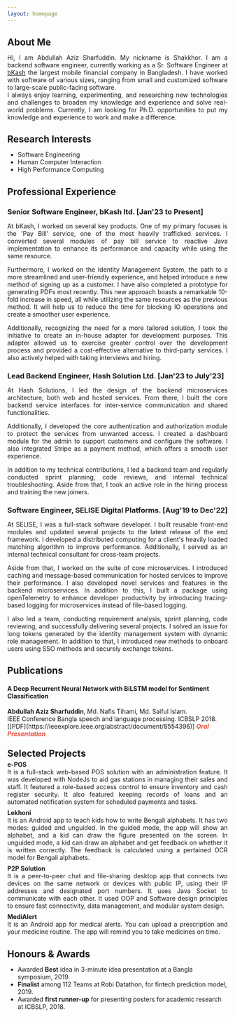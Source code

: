 ```yaml
---
layout: homepage
---
```

<h2 class="h2-color" style="margin-bottom:4px;"> About Me</h2>
<p class="par-color" style="text-align: justify">Hi, I am Abdullah Aziz Sharfuddin. My nickname is Shakkhor. I am a backend software engineer, currently working as a Sr. Software Engineer at <a href="https://www.bkash.com/en" target="blank">bKash</a> the largest mobile financial company in Bangladesh. I have worked with software of various sizes, ranging from small and customized software to large-scale public-facing software.
<br>
I always enjoy learning, experimenting, and researching new technologies and challenges to broaden my knowledge and experience and solve real-world problems. Currently, I am looking for Ph.D. opportunities to put my knowledge and experience to work and make a difference.
 </p>

<h2 class="h2-color" style="margin-bottom:4px"> Research Interests </h2>

<ul>
  <li class="par-color">Software Engineering</li>
  <li class="par-color">Human Computer Interaction</li>
  <li class="par-color">High Performance Computing</li>
    

  
 
  
</ul>

<h2 class="h2-color"  style="margin-bottom:4px">Professional Experience</h2>
<h3 class="h2-color" style="margin-bottom:4px">Senior Software Engineer, bKash ltd. [Jan'23 to Present]</h3>
<p class="par-color" style="margin-bottom:8px; text-align: justify;">At bKash, I worked on several key products. One of my primary focuses is the 'Pay Bill' service, one of the most heavily trafficked services. I converted several modules of pay bill service to reactive Java implementation to enhance its performance and capacity while using the same resource.</p>
<p class="par-color" style="margin-bottom:8px; text-align: justify;">
Furthermore, I worked on the Identity Management System, the path to a more streamlined and user-friendly experience, and helped introduce a new method of signing up as a customer. I have also completed a  prototype for generating PDFs most recently. This new approach boasts a remarkable 10-fold increase in speed, all while utilizing the same resources as the previous method. It will help us to reduce the time for blocking IO operations and create a smoother user experience.</p>
<p class="par-color" style="text-align: justify;">
Additionally, recognizing the need for a more tailored solution, I took the initiative to create an in-house adapter for development purposes. This adapter allowed us to exercise greater control over the development process and provided a cost-effective alternative to third-party services. I also actively helped with taking interviews and hiring.</p>



<h3 class="h2-color" style="margin-bottom:4px">Lead Backend Engineer, Hash Solution Ltd. [Jan'23 to July'23]</h3>
<p class="par-color" style="margin-bottom:8px; text-align: justify;">At Hash Solutions, I led the design of the backend microservices architecture, both web and hosted services. From there, I built the core backend service interfaces for inter-service communication and shared functionalities.</p>
<p class="par-color" style="margin-bottom:8px; text-align: justify;">
Additionally, I  developed the core authentication and authorization module to protect the services from unwanted access. I created a dashboard module for the admin to support customers and configure the software. I also integrated Stripe as a payment method, which offers a smooth user experience.</p>
<p class="par-color" style="text-align: justify;">
In addition to my technical contributions, I led a backend team and regularly conducted sprint planning, code reviews, and internal technical troubleshooting. Aside from that, I took an active role in the hiring process and training the new joiners.</p>




<h3 class="h2-color"  style="margin-bottom:4px;">Software Engineer, SELISE Digital Platforms. [Aug'19 to Dec'22]</h3> 
<p class="par-color" style="margin-bottom:8px; text-align: justify;">At SELISE, I was a full-stack software developer. I built reusable front-end modules and updated several projects to the latest release of the end framework. I developed a distributed computing for a client's heavily loaded matching algorithm to improve performance. Additionally, I served as an internal technical consultant for cross-team projects.</p>
<p class="par-color" style="margin-bottom:8px; text-align: justify;">
Aside from that, I worked on the suite of core microservices. I introduced caching and message-based communication for hosted services to improve their performance. I also developed novel services and features in the backend microservices. In addition to this, I built a package using openTelemetry to enhance developer productivity by introducing tracing-based logging for microservices instead of file-based logging.</p>
<p class="par-color" style="text-align: justify;">
I also led a team, conducting requirement analysis, sprint planning, code reviewing, and successfully delivering several projects. I solved an issue for long tokens generated by the identity management system with dynamic role management. In addition to that, I introduced new methods to onboard users using SSO methods and securely exchange tokens.</p>

<!-- ## News

- **[Feb 2020]** Our paper about incremental learning is accepted to [CVPR 2020](http://cvpr2020.thecvf.com/).
- **[Feb 2020]** We will host the [ACM Multimedia Asia 2020](https://mmasia2020.org/) conference in Singapore!
- **[Sep 2019]** Our paper about few-shot learning is accepted to [NeurIPS 2019](https://nips.cc/Conferences/2019).
- **[Mar 2019]** Our paper about few-shot learning is accepted to [CVPR 2019](http://cvpr2019.thecvf.com/). -->

<h2 class="h2-color" style="margin-bottom:4px"> Publications </h2>
<h4 class="par-color">A Deep Recurrent Neural Network with BiLSTM model for Sentiment Classification </h4>
  <p class="par-color" style="margin : 0"><strong>Abdullah Aziz Sharfuddin</strong>, Md. Nafis Tihami, Md. Saiful Islam.
  <br>
  IEEE Conference Bangla speech and language processing. ICBSLP 2018.</p>
  [[PDF](https://ieeexplore.ieee.org/abstract/document/8554396)]  <strong><i style="color:#e74d3c">Oral Presentation</i></strong>




<!-- <h2 class="h2-color">Selected Projects</h2> -->
<!-- Projects -->
<h2 class="h2-color" style="margin-top:24px; margin-bottom:4px">Selected Projects</h2>



<h4 class="h2-color" style="margin : 0">e-POS</h4>
<p class="par-color" style="margin-top: 0; margin-bottom:8px; text-align: justify;">It is a full-stack web-based POS solution with an administration feature. It was developed with NodeJs to aid gas stations in managing their sales and staff. It featured a role-based access control to ensure inventory and cash register security. It also featured keeping records of loans and an automated notification system for scheduled payments and tasks. </p>


<h4 class="h2-color" style="margin : 0">Lekhoni</h4>
<p class="par-color" style="margin-top: 0; text-align: justify; margin-bottom:8px;">It is an Android app to teach kids how to write Bengali alphabets. It has two modes: guided and unguided. In the guided mode, the app will show an alphabet, and a kid can draw the figure presented on the screen. In unguided mode, a kid can draw an alphabet and get feedback on whether it is written correctly. The feedback is calculated using a pertained OCR model for Bengali alphabets. </p>


<h4 class="h2-color" style="margin : 0">P2P Solution</h4>
<p class="par-color" style="margin-top: 0; text-align: justify; margin-bottom:8px;">It is a peer-to-peer chat and file-sharing desktop app that connects two devices on the same network or devices with public IP, using their IP addresses and designated port numbers. It uses Java Socket to communicate with each other. It used OOP and Software design principles to ensure fast connectivity, data management, and modular system design.</p>


<h4 class="h2-color" style="margin : 0">MediAlert</h4>
<p class="par-color" style="margin-top: 0; text-align: justify;">It is an Android app for medical alerts. You can upload a prescription and your medicine routine. The app will remind you to take medicines on time.</p>


<h2 class="h2-color" style="margin-bottom:4px">Honours & Awards</h2>
  <ul>
    <li class="par-color">Awarded <strong>Best</strong> idea in 3-minute idea presentation at a Bangla symposium, 2019.</li>
    <li class="par-color"><strong>Finalist</strong> among 112 Teams at Robi Datathon, for fintech prediction model, 2019.</li>
    <li class="par-color"> Awarded <strong>first runner-up</strong> for presenting posters for academic research at ICBSLP, 2018.</li>
  </ul>
<!-- ## Selected Talks

- **Learning to Self-Train for Semi-Supervised Few-Shot Classification**
  <br>
  NeurIPS Official Meetups
  <br>
  Beijing, China, December 2019 [[Slides](https://people.mpi-inf.mpg.de/~yaliu/files/learning-to-self-train-slides.pdf)]

- **Multi-Class Incremental Learning**
  <br>
  School of Computer Science and Engineering, Nanyang Technological University
  <br>
  Singapore, July 2019 [[Slides](https://people.mpi-inf.mpg.de/~yaliu/files/multi-class-incremental-learning.pdf)]

- **Meta-Transfer Learning for Few-Shot Learning**
  <br>
  School of Computing, National University of Singapore
  <br>
  Singapore, April 2019 [[Slides](https://people.mpi-inf.mpg.de/~yaliu/files/meta-transfer-learning-slides.pdf)]

## Services

- Co-organizer: [ACM MM Asia 2020](https://mmasia2020.org/).
- Conference Reviewers: [NeurIPS 2020](https://neurips.cc/Conferences/2020), and [CVPR 2020](http://cvpr2020.thecvf.com/).
- Journal Reviewers: [T-PAMI](https://ieeexplore.ieee.org/xpl/RecentIssue.jsp?punumber=34), and [IJCV](https://www.springer.com/journal/11263). -->


<h2 class="h2-color" style="margin-bottom:4px">Test Scores</h2>
<ul>
  <li class="par-color"><strong>GRE(312)</strong> Quant: 165 | Verbal: 147 | AWA: 3.5</li>
  <li class="par-color"><strong> IELTS(7.5)</strong>Listening: 8 | Reading: 8 | Speaking: 7 | Writing: 7</li>
</ul>

